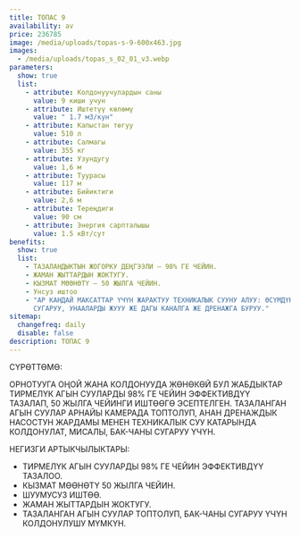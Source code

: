 ```yaml
---
title: ТОПАС 9
availability: av
price: 236785
image: /media/uploads/topas-s-9-600x463.jpg
images:
  - /media/uploads/topas_s_02_01_v3.webp
parameters:
  show: true
  list:
    - attribute: Колдонуучулардын саны
      value: 9 киши учун
    - attribute: Иштетүү көлөмү
      value: " 1.7 м3/кун"
    - attribute: Капыстан төгуу
      value: 510 л
    - attribute: Салмагы
      value: 355 кг
    - attribute: Узундугу
      value: 1,6 м
    - attribute: Туурасы
      value: 117 м
    - attribute: Бийиктиги
      value: 2,6 м
    - attribute: Тереңдиги
      value: 90 см
    - attribute: Энергия сарпталышы
      value: 1.5 кВт/сут
benefits:
  show: true
  list:
    - ТАЗАЛАНДЫКТЫН ЖОГОРКУ ДЕҢГЭЭЛИ – 98% ГЕ ЧЕЙИН.
    - ЖАМАН ЖЫТТАРДЫН ЖОКТУГУ.
    - КЫЗМАТ МӨӨНӨТҮ – 50 ЖЫЛГА ЧЕЙИН.
    - Унсуз иштоо
    - "АР КАНДАЙ МАКСАТТАР ҮЧҮН ЖАРАКТУУ ТЕХНИКАЛЫК СУУНУ АЛУУ: ӨСҮМДҮКТӨРДҮ
      СУГАРУУ, УНААЛАРДЫ ЖУУУ ЖЕ ДАГЫ КАНАЛГА ЖЕ ДРЕНАЖГА БУРУУ."
sitemap:
  changefreq: daily
  disable: false
description: ТОПАС 9
---
```

СҮРӨТТӨМӨ:

ОРНОТУУГА ОҢОЙ ЖАНА КОЛДОНУУДА ЖӨНӨКӨЙ БУЛ ЖАБДЫКТАР ТИРМЕЛҮК АГЫН СУУЛАРДЫ 98% ГЕ ЧЕЙИН ЭФФЕКТИВДҮҮ ТАЗАЛАП, 50 ЖЫЛГА ЧЕЙИНГИ ИШТӨӨГӨ ЭСЕПТЕЛГЕН.
ТАЗАЛАНГАН АГЫН СУУЛАР АРНАЙЫ КАМЕРАДА ТОПТОЛУП, АНАН ДРЕНАЖДЫК НАСОСТУН ЖАРДАМЫ МЕНЕН ТЕХНИКАЛЫК СУУ КАТАРЫНДА КОЛДОНУЛАТ, МИСАЛЫ, БАК-ЧАНЫ СУГАРУУ ҮЧҮН.

НЕГИЗГИ АРТЫКЧЫЛЫКТАРЫ:

* ТИРМЕЛҮК АГЫН СУУЛАРДЫ 98% ГЕ ЧЕЙИН ЭФФЕКТИВДҮҮ ТАЗАЛОО.
* КЫЗМАТ МӨӨНӨТҮ 50 ЖЫЛГА ЧЕЙИН.
* ШУУМУСУЗ ИШТӨӨ.
* ЖАМАН ЖЫТТАРДЫН ЖОКТУГУ.
* ТАЗАЛАНГАН АГЫН СУУЛАР ТОПТОЛУП, БАК-ЧАНЫ СУГАРУУ ҮЧҮН КОЛДОНУЛУШУ МҮМКҮН.
